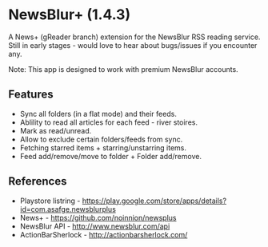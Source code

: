 NewsBlur+ (1.4.3)
=================

A News+ (gReader branch) extension for the NewsBlur RSS reading service.
Still in early stages - would love to hear about bugs/issues if you encounter any.

Note: This app is designed to work with premium NewsBlur accounts.

Features
-------------------------------
* Sync all folders (in a flat mode) and their feeds.
* Ablility to read all articles for each feed - river stoires.
* Mark as read/unread.
* Allow to exclude certain folders/feeds from sync.
* Fetching starred items + starring/unstarring items.
* Feed add/remove/move to folder + Folder add/remove.

References
-------------------------------
* Playstore listring - https://play.google.com/store/apps/details?id=com.asafge.newsblurplus
* News+ - https://github.com/noinnion/newsplus
* NewsBlur API - http://www.newsblur.com/api
* ActionBarSherlock - http://actionbarsherlock.com/
